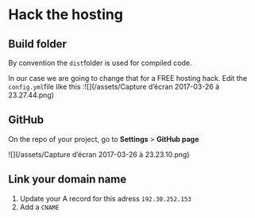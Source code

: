 # Hack the hosting

## Build folder

By convention the `dist`folder is used for compiled code.

In our case we are going to change that for a FREE hosting hack. Edit the `config.yml`file like this :![](/assets/Capture d’écran 2017-03-26 à 23.27.44.png)

## GitHub

On the repo of your project, go to **Settings** &gt; **GitHub page**

![](/assets/Capture d’écran 2017-03-26 à 23.23.10.png)

## Link your domain name

1. Update your A record for this adress `192.30.252.153`
2. Add a `CNAME`




